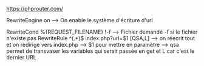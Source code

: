 https://phprouter.com/

RewriteEngine on --> On enable le système d'écriture d'url

RewriteCond %{REQUEST_FILENAME} !-f  --> Fichier demandé -f si le fichier n'existe pas
RewriteRule ^(.*)$ index.php?url=$1 [QSA,L] --> on réecrit tout et on redirige vers index.php --> $1 pour mettre en paramètre 
--> qsa permet de transvaser les variables qui serait passée en get et L car c'est le dernier URL

